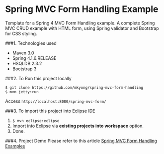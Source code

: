 Spring MVC Form Handling Example
===============================
Template for a Spring 4 MVC Form Handling example. A complete Spring MVC CRUD example with HTML form, using Spring validator and Bootstrap for CSS styling.

###1. Technologies used
* Maven 3.0
* Spring 4.1.6.RELEASE
* HSQLDB 2.3.2
* Bootstrap 3

###2. To Run this project locally
```shell
$ git clone https://github.com/mkyong/spring-mvc-form-handling
$ mvn jetty:run
```
Access ```http://localhost:8080/spring-mvc-form/```

###3. To import this project into Eclipse IDE
1. ```$ mvn eclipse:eclipse```
2. Import into Eclipse via **existing projects into workspace** option.
3. Done.

###4. Project Demo
Please refer to this article [Spring MVC Form Handling Examples](http://www.mkyong.com/spring-mvc/spring-mvc-form-handling-example/)

